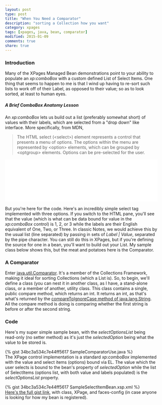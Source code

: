 ```yaml
---
layout: post
type: post
title: "When You Need a Comparator"
description: "sorting a Collection how you want"
category: xpages
tags: [xpages, java, bean, comparator]
modified: 2015-01-09
comments: true
share: true
---
```


### Introduction
Many of the XPages Managed Bean demonstrations point to your ability to populate an _xp:comboBox_ with a custom defined <span data-toggle="tooltip" title="java.util.ArrayList">List</span> of <span data-toggle="tooltip" title="javax.faces.model.SelectItem">Select Items</span>. One thing that seems to happen to me is that I wind up having to re-sort such lists to work off of their Label, as opposed to their value; so as to look sorted, at least to human eyes.

##### A Brief ComboBox Anatomy Lesson
An _xp:comboBox_ lets us build out a list (preferably somewhat short) of values with their labels, which are selected from a "drop down" like interface. More specifically, from MDN,

<blockquote>
The HTML select (&lt;select&gt;) element represents a control that presents a menu of options. The options within the menu are represented by &lt;option&gt; elements, which can be grouped by &lt;optgroup&gt; elements. Options can be pre-selected for the user.
</blockquote>

<iframe width="100%" height="140" src="//jsfiddle.net/edm00se/acchh2kv/embedded/result,html/" allowfullscreen="allowfullscreen" frameborder="0"></iframe>

But you're here for the code. Here's an incredibly simple select tag implemented with three options. If you switch to the HTML pane, you'll see that the value (which is what can be data bound for value in the _xp:comboBox_ control) is 1, 2, or 3 while the labels are their English equivalent of One, Two, or Three. In classic Notes, we would achieve this by the usual list (line separated) by passing in sets of _Label &#124; Value_, separated by the pipe character. You can still do this in XPages, but if you're defining the source for one in a bean, you'll want to build out your List<SelectItem>. My sample class below shows this, but the meat and potatoes here is the Comparator.

### A Comparator
Enter [java.util.Comparator](//docs.oracle.com/javase/7/docs/api/java/util/Comparator.html). It's a member of the Collections Framework, making it ideal for sorting Collections (which a List is). So, to begin, we'll define a class (you can nest it in another class, as I have, a stand-alone class, or a member of another, utility class. This class contains a single, public compare method, which returns an int. It returns an int, as that's what's returned by the [compareToIgnoreCase method of java.lang.String](//docs.oracle.com/javase/7/docs/api/java/lang/String.html#compareToIgnoreCase(java.lang.String)). All the compare method is doing is comparing whether the first string is before or after the second string.

### Code
Here's my super simple sample bean, with the _selectOptionsList_ being read-only (no setter method) as it's just the _selectedOption_ being what the value to be stored is.

{% gist 34bc3a534c7e44ff5617 SampleComparatorUse.java %}
<br />
The XPage control implementation is a standard _xp:comboBox_ implemented with the value and select items (options) bound via EL. The value which the user selects is bound to the bean's property of _selectedOption_ while the list of SelectItems (options list, with both value and labels populated) is the _selectOptionsList_ property.

{% gist 34bc3a534c7e44ff5617 SampleSelectItemBean.xsp.xml %}
<br />
[Here's the full gist link](//gist.github.com/edm00se/34bc3a534c7e44ff5617), with class, XPage, and faces-config (in case anyone is looking for how my bean is registered).